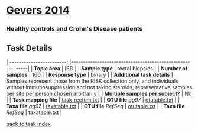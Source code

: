 # [Gevers 2014]( ../docs/gevers.html )
### Healthy controls and Crohn's Disease patients

## Task Details
| ------------------------: |-----------------------------------------------------------|
| **Topic area**                | IBD                                                |
| **Sample type**               | rectal biopsies                                         |
| **Number of samples**         | 160                                         |
| **Response type**             | binary                                           |
| **Additional task details**   | Samples represent those from the RISK collection only, and individuals without immunosuppression and not taking steroids; representative samples per site per person chosen arbitrarily                                  |
| **Multiple samples per subject?** | No |
| **Task mapping file**         | [task-rectum.txt](../datasets/gevers/task-rectum.txt)                                 |
| **OTU file** *gg97*           | [otutable.txt](../datasets/gevers/gg/otutable.txt)                             |
| **Taxa file** *gg97*          | [taxatable.txt](../datasets/gevers/gg/taxatable.txt)                          |
| **OTU file** *RefSeq*         | [otutable.txt](../datasets/gevers/refseq/otutable.txt)                    |
| **Taxa file** *RefSeq*        | [taxatable.txt](../datasets/gevers/refseq/taxatable.txt)                  |


[back to task index](../README.md)